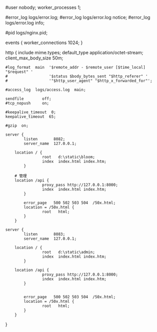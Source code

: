
#user  nobody;
worker_processes  1;

#error_log  logs/error.log;
#error_log  logs/error.log  notice;
#error_log  logs/error.log  info;

#pid        logs/nginx.pid;


events {
    worker_connections  1024;
}


http {
    include       mime.types;
    default_type  application/octet-stream;
	client_max_body_size 50m;

    #log_format  main  '$remote_addr - $remote_user [$time_local] "$request" '
    #                  '$status $body_bytes_sent "$http_referer" '
    #                  '"$http_user_agent" "$http_x_forwarded_for"';

    #access_log  logs/access.log  main;

    sendfile        off;
    #tcp_nopush     on;

    #keepalive_timeout  0;
    keepalive_timeout  65;

    #gzip  on;
	
	server {
        	listen       8082;
        	server_name  127.0.0.1;

		location / {
            		root   d:\static\bloom;
            		index  index.html index.htm;
        	}
		
		# 管理
		location /api {
            		proxy_pass http://127.0.0.1:8000;
            		index  index.html index.htm;
        	}

        	error_page   500 502 503 504  /50x.html;
        	location = /50x.html {
            		root   html;
        	}
    	}

	server {
        	listen       8083;
        	server_name  127.0.0.1;

		location / {
            		root   d:\static\admin;
            		index  index.html index.htm;
        	}

		location /api {
            		proxy_pass http://127.0.0.1:8000;
            		index  index.html index.htm;
        	}


        	error_page   500 502 503 504  /50x.html;
        	location = /50x.html {
            		root   html;
        	}
    	}


}
